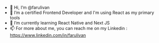 - 👋 Hi, I’m @farulivan
- 👀 I’m a certified Frontend Developer and I'm using React as my primary tools
- 🌱 I’m currently learning React Native and Next JS
- 📫 For more about me, you can reach me on my Linkedin : https://www.linkedin.com/in/farulivan

<!---
farulivan/farulivan is a ✨ special ✨ repository because its `README.md` (this file) appears on your GitHub profile.
You can click the Preview link to take a look at your changes.
--->
